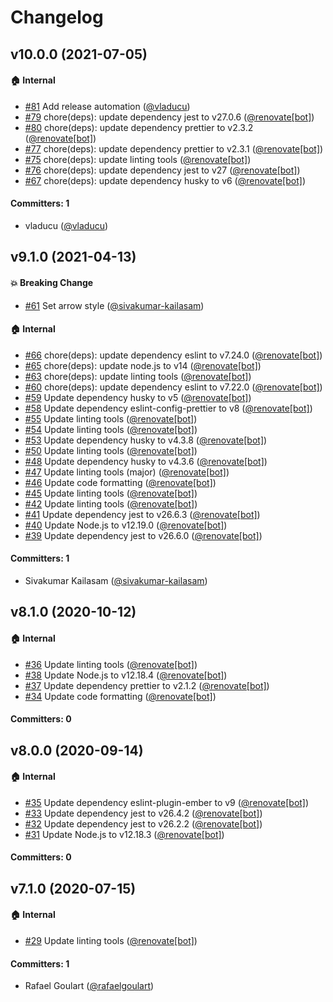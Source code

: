 # Changelog


## v10.0.0 (2021-07-05)

#### :house: Internal
* [#81](https://github.com/smile-io/eslint-plugin-smile-ember/pull/81) Add release automation ([@vladucu](https://github.com/vladucu))
* [#79](https://github.com/smile-io/eslint-plugin-smile-ember/pull/79) chore(deps): update dependency jest to v27.0.6 ([@renovate[bot]](https://github.com/apps/renovate))
* [#80](https://github.com/smile-io/eslint-plugin-smile-ember/pull/80) chore(deps): update dependency prettier to v2.3.2 ([@renovate[bot]](https://github.com/apps/renovate))
* [#77](https://github.com/smile-io/eslint-plugin-smile-ember/pull/77) chore(deps): update dependency prettier to v2.3.1 ([@renovate[bot]](https://github.com/apps/renovate))
* [#75](https://github.com/smile-io/eslint-plugin-smile-ember/pull/75) chore(deps): update linting tools ([@renovate[bot]](https://github.com/apps/renovate))
* [#76](https://github.com/smile-io/eslint-plugin-smile-ember/pull/76) chore(deps): update dependency jest to v27 ([@renovate[bot]](https://github.com/apps/renovate))
* [#67](https://github.com/smile-io/eslint-plugin-smile-ember/pull/67) chore(deps): update dependency husky to v6 ([@renovate[bot]](https://github.com/apps/renovate))

#### Committers: 1
- vladucu ([@vladucu](https://github.com/vladucu))


## v9.1.0 (2021-04-13)

#### :boom: Breaking Change
* [#61](https://github.com/smile-io/eslint-plugin-smile-ember/pull/61) Set arrow style ([@sivakumar-kailasam](https://github.com/sivakumar-kailasam))

#### :house: Internal
* [#66](https://github.com/smile-io/eslint-plugin-smile-ember/pull/66) chore(deps): update dependency eslint to v7.24.0 ([@renovate[bot]](https://github.com/apps/renovate))
* [#65](https://github.com/smile-io/eslint-plugin-smile-ember/pull/65) chore(deps): update node.js to v14 ([@renovate[bot]](https://github.com/apps/renovate))
* [#63](https://github.com/smile-io/eslint-plugin-smile-ember/pull/63) chore(deps): update linting tools ([@renovate[bot]](https://github.com/apps/renovate))
* [#60](https://github.com/smile-io/eslint-plugin-smile-ember/pull/60) chore(deps): update dependency eslint to v7.22.0 ([@renovate[bot]](https://github.com/apps/renovate))
* [#59](https://github.com/smile-io/eslint-plugin-smile-ember/pull/59) Update dependency husky to v5 ([@renovate[bot]](https://github.com/apps/renovate))
* [#58](https://github.com/smile-io/eslint-plugin-smile-ember/pull/58) Update dependency eslint-config-prettier to v8 ([@renovate[bot]](https://github.com/apps/renovate))
* [#55](https://github.com/smile-io/eslint-plugin-smile-ember/pull/55) Update linting tools ([@renovate[bot]](https://github.com/apps/renovate))
* [#54](https://github.com/smile-io/eslint-plugin-smile-ember/pull/54) Update linting tools ([@renovate[bot]](https://github.com/apps/renovate))
* [#53](https://github.com/smile-io/eslint-plugin-smile-ember/pull/53) Update dependency husky to v4.3.8 ([@renovate[bot]](https://github.com/apps/renovate))
* [#50](https://github.com/smile-io/eslint-plugin-smile-ember/pull/50) Update linting tools ([@renovate[bot]](https://github.com/apps/renovate))
* [#48](https://github.com/smile-io/eslint-plugin-smile-ember/pull/48) Update dependency husky to v4.3.6 ([@renovate[bot]](https://github.com/apps/renovate))
* [#47](https://github.com/smile-io/eslint-plugin-smile-ember/pull/47) Update linting tools (major) ([@renovate[bot]](https://github.com/apps/renovate))
* [#46](https://github.com/smile-io/eslint-plugin-smile-ember/pull/46) Update code formatting ([@renovate[bot]](https://github.com/apps/renovate))
* [#45](https://github.com/smile-io/eslint-plugin-smile-ember/pull/45) Update linting tools ([@renovate[bot]](https://github.com/apps/renovate))
* [#42](https://github.com/smile-io/eslint-plugin-smile-ember/pull/42) Update linting tools ([@renovate[bot]](https://github.com/apps/renovate))
* [#41](https://github.com/smile-io/eslint-plugin-smile-ember/pull/41) Update dependency jest to v26.6.3 ([@renovate[bot]](https://github.com/apps/renovate))
* [#40](https://github.com/smile-io/eslint-plugin-smile-ember/pull/40) Update Node.js to v12.19.0 ([@renovate[bot]](https://github.com/apps/renovate))
* [#39](https://github.com/smile-io/eslint-plugin-smile-ember/pull/39) Update dependency jest to v26.6.0 ([@renovate[bot]](https://github.com/apps/renovate))

#### Committers: 1
- Sivakumar Kailasam ([@sivakumar-kailasam](https://github.com/sivakumar-kailasam))


## v8.1.0 (2020-10-12)

#### :house: Internal
* [#36](https://github.com/smile-io/eslint-plugin-smile-ember/pull/36) Update linting tools ([@renovate[bot]](https://github.com/apps/renovate))
* [#38](https://github.com/smile-io/eslint-plugin-smile-ember/pull/38) Update Node.js to v12.18.4 ([@renovate[bot]](https://github.com/apps/renovate))
* [#37](https://github.com/smile-io/eslint-plugin-smile-ember/pull/37) Update dependency prettier to v2.1.2 ([@renovate[bot]](https://github.com/apps/renovate))
* [#34](https://github.com/smile-io/eslint-plugin-smile-ember/pull/34) Update code formatting ([@renovate[bot]](https://github.com/apps/renovate))

#### Committers: 0



## v8.0.0 (2020-09-14)

#### :house: Internal
* [#35](https://github.com/smile-io/eslint-plugin-smile-ember/pull/35) Update dependency eslint-plugin-ember to v9 ([@renovate[bot]](https://github.com/apps/renovate))
* [#33](https://github.com/smile-io/eslint-plugin-smile-ember/pull/33) Update dependency jest to v26.4.2 ([@renovate[bot]](https://github.com/apps/renovate))
* [#32](https://github.com/smile-io/eslint-plugin-smile-ember/pull/32) Update dependency jest to v26.2.2 ([@renovate[bot]](https://github.com/apps/renovate))
* [#31](https://github.com/smile-io/eslint-plugin-smile-ember/pull/31) Update Node.js to v12.18.3 ([@renovate[bot]](https://github.com/apps/renovate))

#### Committers: 0



## v7.1.0 (2020-07-15)

#### :house: Internal
* [#29](https://github.com/smile-io/eslint-plugin-smile-ember/pull/29) Update linting tools ([@renovate[bot]](https://github.com/apps/renovate))

#### Committers: 1
- Rafael Goulart ([@rafaelgoulart](https://github.com/rafaelgoulart))

